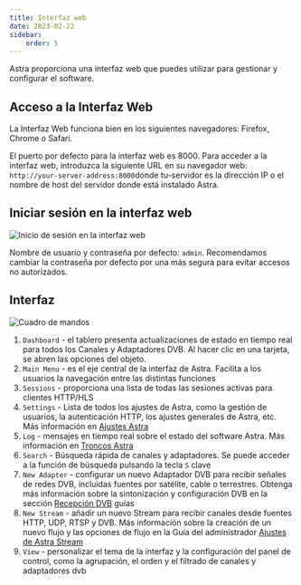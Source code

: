 ```yaml
---
title: Interfaz web
date: 2023-02-22
sidebar:
    order: 5
---
```


Astra proporciona una interfaz web que puedes utilizar para gestionar y configurar el software.

## Acceso a la Interfaz Web[](/es/astra/getting-started/web-interface#accessing-the-web-interface)

La Interfaz Web funciona bien en los siguientes navegadores: Firefox, Chrome o Safari.

El puerto por defecto para la interfaz web es 8000. Para acceder a la interfaz web, introduzca la siguiente URL en su navegador web: `http://your-server-address:8000`donde tu-servidor es la dirección IP o el nombre de host del servidor donde está instalado Astra.

## Iniciar sesión en la interfaz web[](/es/astra/getting-started/web-interface#login-to-web-interface)

![Inicio de sesión en la interfaz web](https://cdn.cesbo.com/help/astra/getting-started/web-interface/login.png)

Nombre de usuario y contraseña por defecto: `admin`. Recomendamos cambiar la contraseña por defecto por una más segura para evitar accesos no autorizados.

## Interfaz[](/es/astra/getting-started/web-interface#interface-overview)

![Cuadro de mandos](https://cdn.cesbo.com/help/astra/getting-started/web-interface/dashboard.png)

1. `Dashboard` - el tablero presenta actualizaciones de estado en tiempo real para todos los Canales y Adaptadores DVB. Al hacer clic en una tarjeta, se abren las opciones del objeto.
2. `Main Menu` - es el eje central de la interfaz de Astra. Facilita a los usuarios la navegación entre las distintas funciones
3. `Sessions` - proporciona una lista de todas las sesiones activas para clientes HTTP/HLS
4. `Settings` - Lista de todos los ajustes de Astra, como la gestión de usuarios, la autenticación HTTP, los ajustes generales de Astra, etc. Más información en [Ajustes Astra](/es/astra/admin-guide/settings)
5. `Log` - mensajes en tiempo real sobre el estado del software Astra. Más información en [Troncos Astra](/es/astra/admin-guide/logs)
6. `Search` - Búsqueda rápida de canales y adaptadores. Se puede acceder a la función de búsqueda pulsando la tecla `S` clave
7. `New Adapter` - configurar un nuevo Adaptador DVB para recibir señales de redes DVB, incluidas fuentes por satélite, cable o terrestres. Obtenga más información sobre la sintonización y configuración DVB en la sección [Recepción DVB](/es/astra/admin-guide/dvb) guías
8. `New Stream` - añadir un nuevo Stream para recibir canales desde fuentes HTTP, UDP, RTSP y DVB. Más información sobre la creación de un nuevo flujo y las opciones de flujo en la Guía del administrador [Ajustes de Astra Stream](/es/astra/admin-guide/stream)
9. `View` - personalizar el tema de la interfaz y la configuración del panel de control, como la agrupación, el orden y el filtrado de canales y adaptadores dvb
